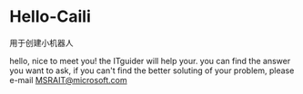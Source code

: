 # Hello-Caili
用于创建小机器人

hello, nice to meet you! 
the ITguider will help your.
you can find the answer you want to ask,
if you can't find the better soluting of your problem, please e-mail MSRAIT@microsoft.com
